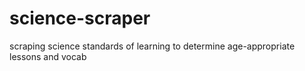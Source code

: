 # science-scraper
scraping science standards of learning to determine age-appropriate lessons and vocab

